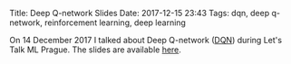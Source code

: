 Title: Deep Q-network Slides
Date: 2017-12-15 23:43
Tags: dqn, deep q-network, reinforcement learning, deep learning

On 14 December 2017 I talked about Deep Q-network ([DQN]) during
Let's Talk ML Prague.
The slides are available [here][slides].

[dqn]: https://deepmind.com/research/dqn/ (DeepMind on DQN)
[slides]: {filename}/slides/dqn-slides.pdf
